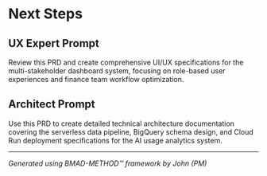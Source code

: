 # Next Steps

## UX Expert Prompt
Review this PRD and create comprehensive UI/UX specifications for the multi-stakeholder dashboard system, focusing on role-based user experiences and finance team workflow optimization.

## Architect Prompt
Use this PRD to create detailed technical architecture documentation covering the serverless data pipeline, BigQuery schema design, and Cloud Run deployment specifications for the AI usage analytics system.

---

*Generated using BMAD-METHOD™ framework by John (PM)*